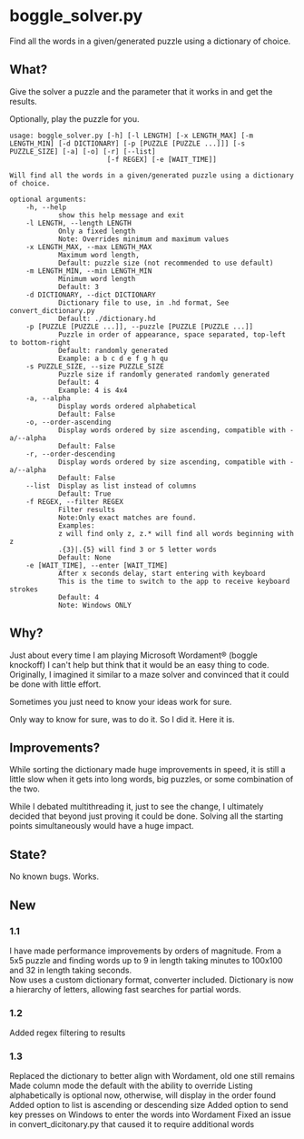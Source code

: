 # boggle_solver.py

Find all the words in a given/generated puzzle using a dictionary of choice.

## What?

Give the solver a puzzle and the parameter that it works in and get the results.

Optionally, play the puzzle for you.

```
usage: boggle_solver.py [-h] [-l LENGTH] [-x LENGTH_MAX] [-m LENGTH_MIN] [-d DICTIONARY] [-p [PUZZLE [PUZZLE ...]]] [-s PUZZLE_SIZE] [-a] [-o] [-r] [--list]
                        [-f REGEX] [-e [WAIT_TIME]]

Will find all the words in a given/generated puzzle using a dictionary of choice.

optional arguments:
    -h, --help
            show this help message and exit
    -l LENGTH, --length LENGTH
            Only a fixed length
            Note: Overrides minimum and maximum values
    -x LENGTH_MAX, --max LENGTH_MAX
            Maximum word length,
            Default: puzzle size (not recommended to use default)
    -m LENGTH_MIN, --min LENGTH_MIN
            Minimum word length
            Default: 3
    -d DICTIONARY, --dict DICTIONARY
            Dictionary file to use, in .hd format, See convert_dictionary.py
            Default: ./dictionary.hd
    -p [PUZZLE [PUZZLE ...]], --puzzle [PUZZLE [PUZZLE ...]]
            Puzzle in order of appearance, space separated, top-left to bottom-right
            Default: randomly generated
            Example: a b c d e f g h qu
    -s PUZZLE_SIZE, --size PUZZLE_SIZE
            Puzzle size if randomly generated randomly generated
            Default: 4
            Example: 4 is 4x4
    -a, --alpha
            Display words ordered alphabetical
            Default: False
    -o, --order-ascending
            Display words ordered by size ascending, compatible with -a/--alpha
            Default: False
    -r, --order-descending
            Display words ordered by size ascending, compatible with -a/--alpha
            Default: False
    --list  Display as list instead of columns
            Default: True
    -f REGEX, --filter REGEX
            Filter results
            Note:Only exact matches are found.
            Examples:
            z will find only z, z.* will find all words beginning with z
            .{3}|.{5} will find 3 or 5 letter words
            Default: None
    -e [WAIT_TIME], --enter [WAIT_TIME]
            After x seconds delay, start entering with keyboard
            This is the time to switch to the app to receive keyboard strokes
            Default: 4
            Note: Windows ONLY
```

## Why?
Just about every time I am playing Microsoft Wordament® (boggle knockoff) I can't help but think that it would be an easy thing to code.  Originally, I imagined it similar to a maze solver and convinced that it could be done with little effort.

Sometimes you just need to know your ideas work for sure.

Only way to know for sure, was to do it.  So I did it.  Here it is.

## Improvements?
While sorting the dictionary made huge improvements in speed, it is still a little slow when it gets into long words, big puzzles, or some combination of the two.

While I debated multithreading it, just to see the change, I ultimately decided that beyond just proving it could be done.  Solving all the starting points simultaneously would have a huge impact.

## State?
No known bugs.  Works.

## New
### 1.1
I have made performance improvements by orders of magnitude.  From a 5x5 puzzle and finding words up to 9 in length taking minutes to 100x100 and 32 in length taking seconds.\
Now uses a custom dictionary format, converter included.  Dictionary is now a hierarchy of letters, allowing fast searches for partial words.
### 1.2 
Added regex filtering to results
### 1.3
Replaced the dictionary to better align with Wordament, old one still remains
Made column mode the default with the ability to override
Listing alphabetically is optional now, otherwise, will display in the order found
Added option to list is ascending or descending size
Added option to send key presses on Windows to enter the words into Wordament
Fixed an issue in convert_dicitonary.py that caused it to require additional words